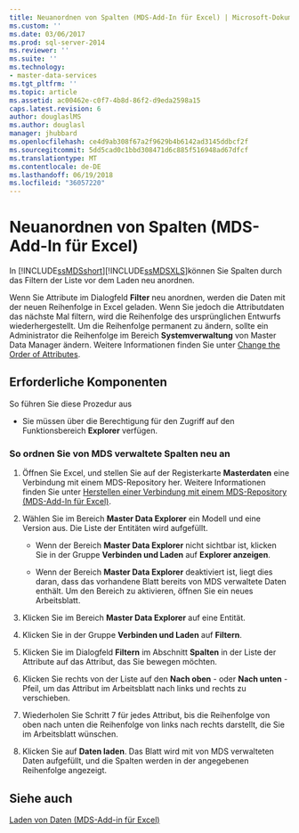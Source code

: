 ```yaml
---
title: Neuanordnen von Spalten (MDS-Add-In für Excel) | Microsoft-Dokumentation
ms.custom: ''
ms.date: 03/06/2017
ms.prod: sql-server-2014
ms.reviewer: ''
ms.suite: ''
ms.technology:
- master-data-services
ms.tgt_pltfrm: ''
ms.topic: article
ms.assetid: ac00462e-c0f7-4b8d-86f2-d9eda2598a15
caps.latest.revision: 6
author: douglaslMS
ms.author: douglasl
manager: jhubbard
ms.openlocfilehash: ce4d9ab308f67a2f9629b4b6142ad3145ddbcf2f
ms.sourcegitcommit: 5dd5cad0c1bbd308471d6c885f516948ad67dfcf
ms.translationtype: MT
ms.contentlocale: de-DE
ms.lasthandoff: 06/19/2018
ms.locfileid: "36057220"
---
```

# <a name="reorder-columns-mds-add-in-for-excel"></a>Neuanordnen von Spalten (MDS-Add-In für Excel)
  In [!INCLUDE[ssMDSshort](../../includes/ssmdsshort-md.md)][!INCLUDE[ssMDSXLS](../../includes/ssmdsxls-md.md)]können Sie Spalten durch das Filtern der Liste vor dem Laden neu anordnen.  
  
 Wenn Sie Attribute im Dialogfeld **Filter** neu anordnen, werden die Daten mit der neuen Reihenfolge in Excel geladen. Wenn Sie jedoch die Attributdaten das nächste Mal filtern, wird die Reihenfolge des ursprünglichen Entwurfs wiederhergestellt. Um die Reihenfolge permanent zu ändern, sollte ein Administrator die Reihenfolge im Bereich **Systemverwaltung** von Master Data Manager ändern. Weitere Informationen finden Sie unter [Change the Order of Attributes](../change-the-order-of-attributes.md).  
  
## <a name="prerequisites"></a>Erforderliche Komponenten  
 So führen Sie diese Prozedur aus  
  
-   Sie müssen über die Berechtigung für den Zugriff auf den Funktionsbereich **Explorer** verfügen.  
  
### <a name="to-reorder-mds-managed-columns"></a>So ordnen Sie von MDS verwaltete Spalten neu an  
  
1.  Öffnen Sie Excel, und stellen Sie auf der Registerkarte **Masterdaten** eine Verbindung mit einem MDS-Repository her. Weitere Informationen finden Sie unter [Herstellen einer Verbindung mit einem MDS-Repository &#40;MDS-Add-In für Excel&#41;](connect-to-an-mds-repository-mds-add-in-for-excel.md).  
  
2.  Wählen Sie im Bereich **Master Data Explorer** ein Modell und eine Version aus. Die Liste der Entitäten wird aufgefüllt.  
  
    -   Wenn der Bereich **Master Data Explorer** nicht sichtbar ist, klicken Sie in der Gruppe **Verbinden und Laden** auf **Explorer anzeigen**.  
  
    -   Wenn der Bereich **Master Data Explorer** deaktiviert ist, liegt dies daran, dass das vorhandene Blatt bereits von MDS verwaltete Daten enthält. Um den Bereich zu aktivieren, öffnen Sie ein neues Arbeitsblatt.  
  
3.  Klicken Sie im Bereich **Master Data Explorer** auf eine Entität.  
  
4.  Klicken Sie in der Gruppe **Verbinden und Laden** auf **Filtern**.  
  
5.  Klicken Sie im Dialogfeld **Filtern** im Abschnitt **Spalten** in der Liste der Attribute auf das Attribut, das Sie bewegen möchten.  
  
6.  Klicken Sie rechts von der Liste auf den **Nach oben** - oder **Nach unten** -Pfeil, um das Attribut im Arbeitsblatt nach links und rechts zu verschieben.  
  
7.  Wiederholen Sie Schritt 7 für jedes Attribut, bis die Reihenfolge von oben nach unten die Reihenfolge von links nach rechts darstellt, die Sie im Arbeitsblatt wünschen.  
  
8.  Klicken Sie auf **Daten laden**. Das Blatt wird mit von MDS verwalteten Daten aufgefüllt, und die Spalten werden in der angegebenen Reihenfolge angezeigt.  
  
## <a name="see-also"></a>Siehe auch  
 [Laden von Daten &#40;MDS-Add-in für Excel&#41;](overview-exporting-data-to-excel-mds-add-in-for-excel.md)  
  
  